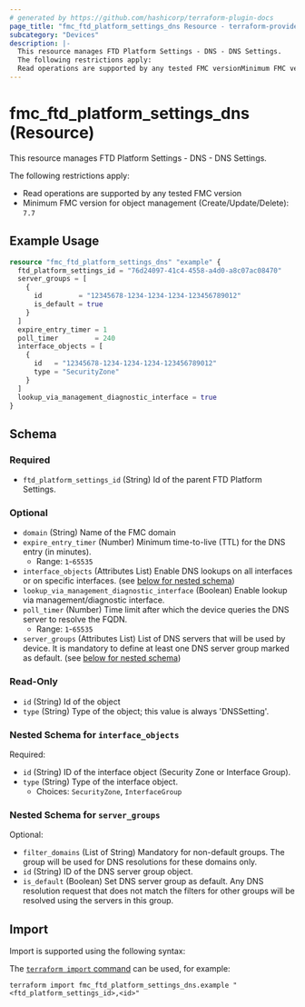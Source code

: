 ```yaml
---
# generated by https://github.com/hashicorp/terraform-plugin-docs
page_title: "fmc_ftd_platform_settings_dns Resource - terraform-provider-fmc"
subcategory: "Devices"
description: |-
  This resource manages FTD Platform Settings - DNS - DNS Settings.
  The following restrictions apply:
  Read operations are supported by any tested FMC versionMinimum FMC version for object management (Create/Update/Delete): 7.7
---
```


# fmc_ftd_platform_settings_dns (Resource)

This resource manages FTD Platform Settings - DNS - DNS Settings.

The following restrictions apply:
  - Read operations are supported by any tested FMC version
  - Minimum FMC version for object management (Create/Update/Delete): `7.7`

## Example Usage

```terraform
resource "fmc_ftd_platform_settings_dns" "example" {
  ftd_platform_settings_id = "76d24097-41c4-4558-a4d0-a8c07ac08470"
  server_groups = [
    {
      id         = "12345678-1234-1234-1234-123456789012"
      is_default = true
    }
  ]
  expire_entry_timer = 1
  poll_timer         = 240
  interface_objects = [
    {
      id   = "12345678-1234-1234-1234-123456789012"
      type = "SecurityZone"
    }
  ]
  lookup_via_management_diagnostic_interface = true
}
```

<!-- schema generated by tfplugindocs -->
## Schema

### Required

- `ftd_platform_settings_id` (String) Id of the parent FTD Platform Settings.

### Optional

- `domain` (String) Name of the FMC domain
- `expire_entry_timer` (Number) Minimum time-to-live (TTL) for the DNS entry (in minutes).
  - Range: `1`-`65535`
- `interface_objects` (Attributes List) Enable DNS lookups on all interfaces or on specific interfaces. (see [below for nested schema](#nestedatt--interface_objects))
- `lookup_via_management_diagnostic_interface` (Boolean) Enable lookup via management/diagnostic interface.
- `poll_timer` (Number) Time limit after which the device queries the DNS server to resolve the FQDN.
  - Range: `1`-`65535`
- `server_groups` (Attributes List) List of DNS servers that will be used by device. It is mandatory to define at least one DNS server group marked as default. (see [below for nested schema](#nestedatt--server_groups))

### Read-Only

- `id` (String) Id of the object
- `type` (String) Type of the object; this value is always 'DNSSetting'.

<a id="nestedatt--interface_objects"></a>
### Nested Schema for `interface_objects`

Required:

- `id` (String) ID of the interface object (Security Zone or Interface Group).
- `type` (String) Type of the interface object.
  - Choices: `SecurityZone`, `InterfaceGroup`


<a id="nestedatt--server_groups"></a>
### Nested Schema for `server_groups`

Optional:

- `filter_domains` (List of String) Mandatory for non-default groups. The group will be used for DNS resolutions for these domains only.
- `id` (String) ID of the DNS server group object.
- `is_default` (Boolean) Set DNS server group as default. Any DNS resolution request that does not match the filters for other groups will be resolved using the servers in this group.

## Import

Import is supported using the following syntax:

The [`terraform import` command](https://developer.hashicorp.com/terraform/cli/commands/import) can be used, for example:

```shell
terraform import fmc_ftd_platform_settings_dns.example "<ftd_platform_settings_id>,<id>"
```
